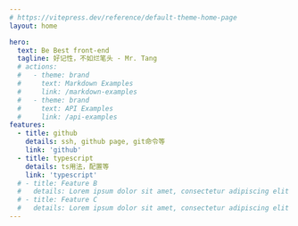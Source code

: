 ```yaml
---
# https://vitepress.dev/reference/default-theme-home-page
layout: home

hero:
  text: Be Best front-end
  tagline: 好记性，不如烂笔头 - Mr. Tang
  # actions:
  #   - theme: brand
  #     text: Markdown Examples
  #     link: /markdown-examples
  #   - theme: brand
  #     text: API Examples
  #     link: /api-examples
features:
  - title: github
    details: ssh, github page, git命令等
    link: 'github'
  - title: typescript
    details: ts用法，配置等
    link: 'typescript'
  # - title: Feature B
  #   details: Lorem ipsum dolor sit amet, consectetur adipiscing elit
  # - title: Feature C
  #   details: Lorem ipsum dolor sit amet, consectetur adipiscing elit
---
```


